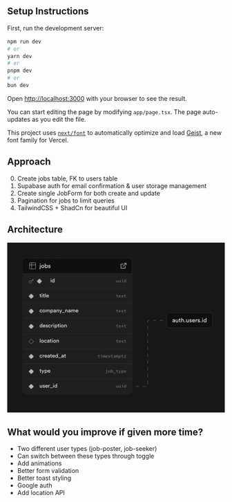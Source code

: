 ## Setup Instructions

First, run the development server:

```bash
npm run dev
# or
yarn dev
# or
pnpm dev
# or
bun dev
```

Open [http://localhost:3000](http://localhost:3000) with your browser to see the result.

You can start editing the page by modifying `app/page.tsx`. The page auto-updates as you edit the file.

This project uses [`next/font`](https://nextjs.org/docs/app/building-your-application/optimizing/fonts) to automatically optimize and load [Geist](https://vercel.com/font), a new font family for Vercel.

## Approach

0. Create jobs table, FK to users table
1. Supabase auth for email confirmation & user storage management
2. Create single JobForm for both create and update
3. Pagination for jobs to limit queries
4. TailwindCSS + ShadCn for beautiful UI

## Architecture

![db-architecture](./db-architecture.png)

## What would you improve if given more time?

- Two different user types (job-poster, job-seeker)
- Can switch between these types through toggle
- Add animations
- Better form validation
- Better toast styling
- Google auth
- Add location API
